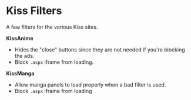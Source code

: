 # Kiss Filters

A few filters for the various Kiss sites.

**KissAnime**

* Hides the "close" buttons since they are not needed if you're blocking the ads.
* Block `.aspx` iframe from loading.

**KissManga**

* Allow manga panels to load properly when a bad filter is used.
* Block `.aspx` iframe from loading
